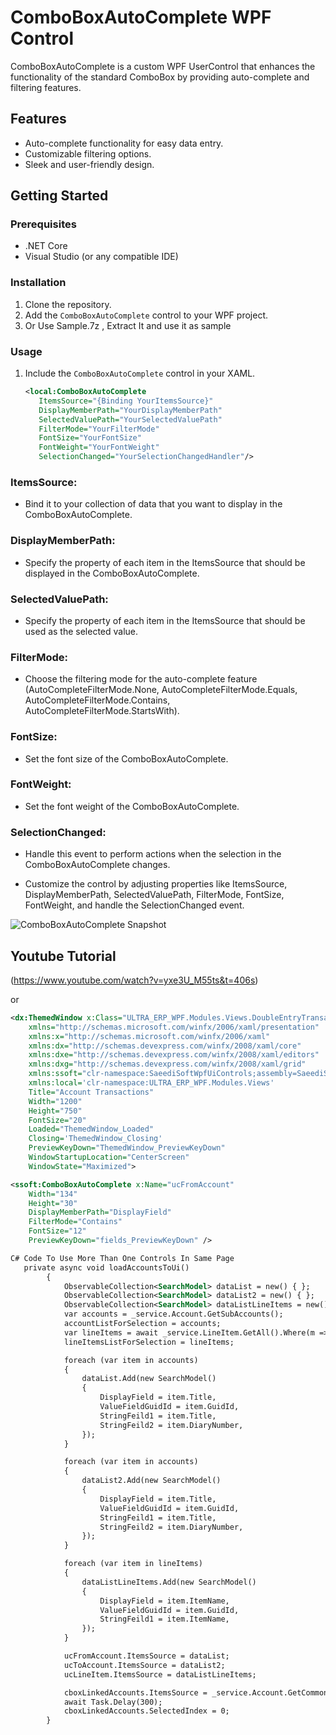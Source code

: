 # ComboBoxAutoComplete WPF Control

ComboBoxAutoComplete is a custom WPF UserControl that enhances the functionality of the standard ComboBox by providing auto-complete and filtering features.

## Features
- Auto-complete functionality for easy data entry.
- Customizable filtering options.
- Sleek and user-friendly design.

## Getting Started

### Prerequisites
- .NET Core
- Visual Studio (or any compatible IDE)

### Installation
1. Clone the repository.
2. Add the `ComboBoxAutoComplete` control to your WPF project.
3. Or Use Sample.7z , Extract It and use it as sample

### Usage
1. Include the `ComboBoxAutoComplete` control in your XAML.
   ```xml
   <local:ComboBoxAutoComplete
      ItemsSource="{Binding YourItemsSource}"
      DisplayMemberPath="YourDisplayMemberPath"
      SelectedValuePath="YourSelectedValuePath"
      FilterMode="YourFilterMode"
      FontSize="YourFontSize"
      FontWeight="YourFontWeight"
      SelectionChanged="YourSelectionChangedHandler"/>

### ItemsSource: 
- Bind it to your collection of data that you want to display in the ComboBoxAutoComplete.

### DisplayMemberPath: 
- Specify the property of each item in the ItemsSource that should be displayed in the ComboBoxAutoComplete.

### SelectedValuePath: 
- Specify the property of each item in the ItemsSource that should be used as the selected value.

### FilterMode: 
- Choose the filtering mode for the auto-complete feature (AutoCompleteFilterMode.None, AutoCompleteFilterMode.Equals, AutoCompleteFilterMode.Contains, AutoCompleteFilterMode.StartsWith).

### FontSize: 
- Set the font size of the ComboBoxAutoComplete.

### FontWeight: 
- Set the font weight of the ComboBoxAutoComplete.

### SelectionChanged: 
- Handle this event to perform actions when the selection in the ComboBoxAutoComplete changes.

- Customize the control by adjusting properties like ItemsSource, DisplayMemberPath, SelectedValuePath, FilterMode, FontSize, FontWeight, and handle the SelectionChanged event.

![ComboBoxAutoComplete Snapshot](snapshots/1.png)

## Youtube Tutorial
(https://www.youtube.com/watch?v=yxe3U_M55ts&t=406s)



or 

```xml
<dx:ThemedWindow x:Class="ULTRA_ERP_WPF.Modules.Views.DoubleEntryTransactionWindowDialog"
    xmlns="http://schemas.microsoft.com/winfx/2006/xaml/presentation"
    xmlns:x="http://schemas.microsoft.com/winfx/2006/xaml"
    xmlns:dx="http://schemas.devexpress.com/winfx/2008/xaml/core"
    xmlns:dxe="http://schemas.devexpress.com/winfx/2008/xaml/editors"
    xmlns:dxg="http://schemas.devexpress.com/winfx/2008/xaml/grid"
    xmlns:ssoft="clr-namespace:SaeediSoftWpfUiControls;assembly=SaeediSoftWpfUiControls"
    xmlns:local='clr-namespace:ULTRA_ERP_WPF.Modules.Views'
    Title="Account Transactions"
    Width="1200"
    Height="750"
    FontSize="20"
    Loaded="ThemedWindow_Loaded"
    Closing='ThemedWindow_Closing'
    PreviewKeyDown="ThemedWindow_PreviewKeyDown"
    WindowStartupLocation="CenterScreen"
    WindowState="Maximized">

<ssoft:ComboBoxAutoComplete x:Name="ucFromAccount"
	Width="134"
	Height="30"
	DisplayMemberPath="DisplayField"
	FilterMode="Contains"
	FontSize="12"
	PreviewKeyDown="fields_PreviewKeyDown" />

C# Code To Use More Than One Controls In Same Page 
   private async void loadAccountsToUi()
        {
            ObservableCollection<SearchModel> dataList = new() { };
            ObservableCollection<SearchModel> dataList2 = new() { };
            ObservableCollection<SearchModel> dataListLineItems = new() { };
            var accounts = _service.Account.GetSubAccounts();
            accountListForSelection = accounts;
            var lineItems = await _service.LineItem.GetAll().Where(m => m.IsDeleted == false).ToListAsync();
            lineItemsListForSelection = lineItems;

            foreach (var item in accounts)
            {
                dataList.Add(new SearchModel()
                {
                    DisplayField = item.Title,
                    ValueFieldGuidId = item.GuidId,
                    StringFeild1 = item.Title,
                    StringFeild2 = item.DiaryNumber,
                });
            }

            foreach (var item in accounts)
            {
                dataList2.Add(new SearchModel()
                {
                    DisplayField = item.Title,
                    ValueFieldGuidId = item.GuidId,
                    StringFeild1 = item.Title,
                    StringFeild2 = item.DiaryNumber,
                });
            }

            foreach (var item in lineItems)
            {
                dataListLineItems.Add(new SearchModel()
                {
                    DisplayField = item.ItemName,
                    ValueFieldGuidId = item.GuidId,
                    StringFeild1 = item.ItemName,
                });
            }

            ucFromAccount.ItemsSource = dataList;
            ucToAccount.ItemsSource = dataList2;
            ucLineItem.ItemsSource = dataListLineItems;

            cboxLinkedAccounts.ItemsSource = _service.Account.GetCommonCashSubAccounts();
            await Task.Delay(300);
            cboxLinkedAccounts.SelectedIndex = 0;
        }

